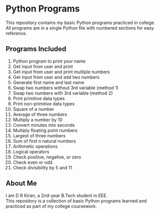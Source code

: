 # Python Programs

This repository contains my basic Python programs practiced in college.  
All programs are in a single Python file with numbered sections for easy reference.

## Programs Included

1. Python program to print your name
2. Get input from user and print
3. Get input from user and print multiple numbers
4. Get input from user and add two numbers
5. Generate first name and last name
6. Swap two numbers without 3rd variable (method 1)
7. Swap two numbers with 3rd variable (method 2)
8. Print primitive data types
9. Print non-primitive data types
10. Square of a number
11. Average of three numbers
12. Multiply a number by 10
13. Convert minutes into seconds
14. Multiply floating point numbers
15. Largest of three numbers
16. Sum of first n natural numbers
17. Arithmetic operations
18. Logical operators
19. Check positive, negative, or zero
20. Check even or odd
21. Check divisibility by 5 and 11

## About Me

I am D R Kiran, a 2nd-year B.Tech student in EEE.  
This repository is a collection of basic Python programs learned and practiced as part of my college coursework.
